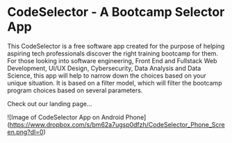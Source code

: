# CodeSelector - A Bootcamp Selector App

This CodeSelector is a free software app created for the purpose of helping aspiring tech professionals discover the right training bootcamp for them. For those looking into software engineering, Front End and Fullstack Web Development, UI/UX Design, Cybersecurity, Data Analysis and Data Science, this app will help to narrow down the choices based on your unique situation.  It is based on a filter model, which will filter the bootcamp program choices based on several parameters.

Check out our landing page...

![Image of CodeSelector App on Android Phone] (https://www.dropbox.com/s/bm62a7ugsp0dfzh/CodeSelector_Phone_Screen.png?dl=0)
